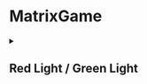 # MatrixGame
<details>
<summary> <h2>Red Light / Green Light</h2> </summary>
<summary>
  

</summary>

<br>![REDGREEN](https://github.com/Manu19x/MatrixGame/assets/104021556/a58f4aec-4323-4266-bb57-ea6893992ded)


### Description: This game mimics the functionality of the famous Red-Light Green-Light game: In our setup, we start from one corner of the matrix and must reach the other while following the defined path. Movement is only possible when the green light is on. If the player moves while the red light is on, the game is over.
### How it works: When powering on the LCD displays an introductory message until the joystick button is pressed. Afterward, we can observe on the menu its initial state: Start Game. We can navigate through the menu using the joystick with options such as Start Game, Highscore, Settings, and About. 
### The Start Game : option initiates our game on the matrix. 
### The Highscore option :  displays the best game time. 
### The Settings option : controls the game sound manually. We can set whether we want the game to have sounds or not. 
### The About option shows the game's creator.
### Code: [click here](https://github.com/Manu19x/MatrixGame/blob/main/matrixgame.ino)
### Youtube video that shows how it works: [click here](https://youtu.be/knAqxCdstJM)
![matrixgame](https://github.com/Manu19x/MatrixGame/assets/104021556/1fe8a92b-0f82-41d3-b915-75eab6146327)


</details>
